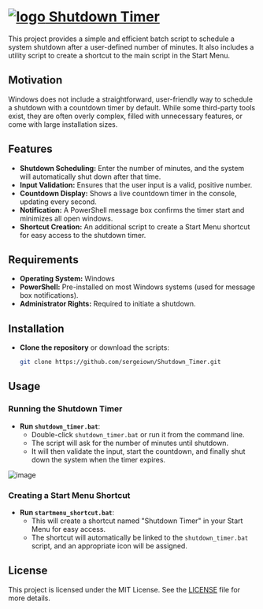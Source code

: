 # [![logo](https://github.com/user-attachments/assets/673b0697-16ed-4865-8cca-c1e0cbe66089) Shutdown Timer](https://github.com/sergeiown/Shutdown_Timer)

This project provides a simple and efficient batch script to schedule a system shutdown after a user-defined number of minutes. It also includes a utility script to create a shortcut to the main script in the Start Menu.

## Motivation

Windows does not include a straightforward, user-friendly way to schedule a shutdown with a countdown timer by default. While some third-party tools exist, they are often overly complex, filled with unnecessary features, or come with large installation sizes.

## Features

- **Shutdown Scheduling:** Enter the number of minutes, and the system will automatically shut down after that time.
- **Input Validation:** Ensures that the user input is a valid, positive number.
- **Countdown Display:** Shows a live countdown timer in the console, updating every second.
- **Notification:** A PowerShell message box confirms the timer start and minimizes all open windows.
- **Shortcut Creation:** An additional script to create a Start Menu shortcut for easy access to the shutdown timer.

## Requirements

- **Operating System:** Windows
- **PowerShell:** Pre-installed on most Windows systems (used for message box notifications).
- **Administrator Rights:** Required to initiate a shutdown.

## Installation

- **Clone the repository** or download the scripts:
    ```sh
    git clone https://github.com/sergeiown/Shutdown_Timer.git
    ```

## Usage

### Running the Shutdown Timer

- **Run `shutdown_timer.bat`**:
    - Double-click `shutdown_timer.bat` or run it from the command line.
    - The script will ask for the number of minutes until shutdown.
    - It will then validate the input, start the countdown, and finally shut down the system when the timer expires.

![image](https://github.com/user-attachments/assets/3cc73bfd-1e48-4278-9d1e-19008f49dc96)

### Creating a Start Menu Shortcut

- **Run `startmenu_shortcut.bat`**:
    - This will create a shortcut named "Shutdown Timer" in your Start Menu for easy access.
    - The shortcut will automatically be linked to the `shutdown_timer.bat` script, and an appropriate icon will be assigned.

## License

This project is licensed under the MIT License. See the [LICENSE](https://github.com/sergeiown/Shutdown_Timer/blob/main/LICENSE) file for more details.
